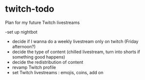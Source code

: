 # twitch-todo
Plan for my future Twitch livestreams

-set up nightbot
- decide if I wanna do a weekly livestream only on twitch (Friday afternoon?)
- decide the type of content (chilled livestream, turn into shorts if something good happens)
- decide the redistribution of content
- revamp Twitch profile
- set Twitch livestreams : emojis, coins, add on

